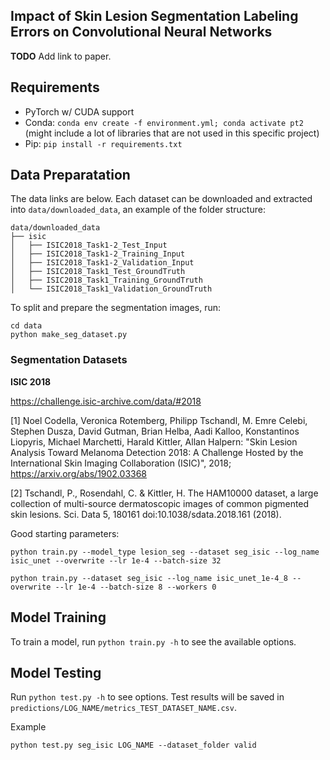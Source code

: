 ## Impact of Skin Lesion Segmentation Labeling Errors on Convolutional Neural Networks

**TODO** Add link to paper.

## Requirements

- PyTorch  w/ CUDA support
- Conda: `conda env create -f environment.yml; conda activate pt2` (might include a lot of libraries that are not used in this specific project)
- Pip: `pip install -r requirements.txt`

## Data Preparatation

The data links are below. Each dataset can be downloaded and extracted into `data/downloaded_data`, an example of the folder structure:

```
data/downloaded_data
├── isic
│   ├── ISIC2018_Task1-2_Test_Input
│   ├── ISIC2018_Task1-2_Training_Input
│   ├── ISIC2018_Task1-2_Validation_Input
│   ├── ISIC2018_Task1_Test_GroundTruth
│   ├── ISIC2018_Task1_Training_GroundTruth
│   └── ISIC2018_Task1_Validation_GroundTruth
```

To split and prepare the segmentation images, run:

```
cd data
python make_seg_dataset.py
```

### Segmentation Datasets

**ISIC 2018**

https://challenge.isic-archive.com/data/#2018

[1] Noel Codella, Veronica Rotemberg, Philipp Tschandl, M. Emre Celebi, Stephen Dusza, David Gutman, Brian Helba, Aadi Kalloo, Konstantinos Liopyris, Michael Marchetti, Harald Kittler, Allan Halpern: "Skin Lesion Analysis Toward Melanoma Detection 2018: A Challenge Hosted by the International Skin Imaging Collaboration (ISIC)", 2018; https://arxiv.org/abs/1902.03368

[2] Tschandl, P., Rosendahl, C. & Kittler, H. The HAM10000 dataset, a large collection of multi-source dermatoscopic images of common pigmented skin lesions. Sci. Data 5, 180161 doi:10.1038/sdata.2018.161 (2018).

Good starting parameters:

```shell
python train.py --model_type lesion_seg --dataset seg_isic --log_name isic_unet --overwrite --lr 1e-4 --batch-size 32

python train.py --dataset seg_isic --log_name isic_unet_1e-4_8 --overwrite --lr 1e-4 --batch-size 8 --workers 0
```

## Model Training

To train a model, run `python train.py -h` to see the available options.

## Model Testing

Run `python test.py -h` to see options. Test results will be saved in `predictions/LOG_NAME/metrics_TEST_DATASET_NAME.csv`.

Example

```shell
python test.py seg_isic LOG_NAME --dataset_folder valid
```
